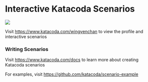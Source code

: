 # Interactive Katacoda Scenarios

[![](http://shields.katacoda.com/katacoda/wingyenchan/count.svg)](https://www.katacoda.com/wingyenchan "Get your profile on Katacoda.com")

Visit https://www.katacoda.com/wingyenchan to view the profile and interactive scenarios

### Writing Scenarios
Visit https://www.katacoda.com/docs to learn more about creating Katacoda scenarios

For examples, visit https://github.com/katacoda/scenario-example

